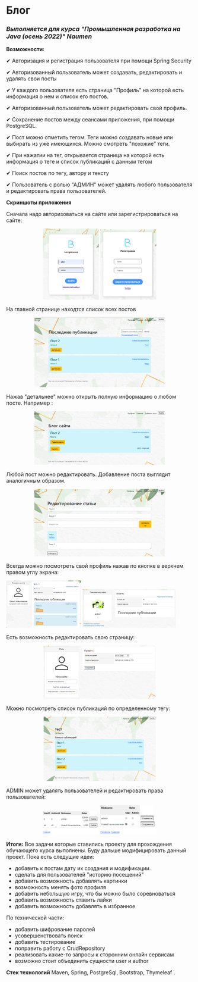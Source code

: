 # **Блог**
### _Выполняется для курса "Промышленная разработка на Java (осень 2022)" Naumen_

**Возможности:**

✔ Авторизация и регистрация пользователя при помощи Spring Security

✔ Авторизованный пользователь может создавать, редактировать и удалять свои посты 

✔ У каждого пользователя есть страница "Профиль" на которой есть информация о нем и список его постов. 

✔ Авторизованный пользователь может редактировать свой профиль.

✔ Сохранение постов между сеансами приложения, при помощи PostgreSQL.

✔ Пост можно отметить тегом. Теги можно создавать новые или выбирать из уже имеющихся. Можно смотреть "похожие" теги.

✔ При нажатии на тег, открывается страница на которой есть информация о теге и список публикаций с данным тегом

✔ Поиск постов по тегу, автору и тексту

✔ Пользователь с ролью "АДМИН" может удалять любого пользователя и редактировать права пользователей.

**Скриншоты приложения**

Сначала надо авторизоваться на сайте или зарегистрироваться на сайте:
<p align="center" > <img  src="./assets_README/login.PNG" width="30%">  <img  src="./assets_README/registration.PNG" width="30%"> </p>

На главной странице находтся список всех постов
<p align="center"><img  src="./assets_README/home.PNG" width="70%"></p>

Нажав "детальнее" можно открыть полную информацию о любом посте. Например :
<p align="center"><img  src="./assets_README/post_2.PNG" width="70%"></p>

Любой пост можно редактировать. Добавление поста выглядит аналогичным образом.
<p align="center"><img  src="./assets_README/post_2_edit.PNG" width="70%"></p>

Всегда можно посмотреть свой профиль нажав по кнопке в верхнем правом углу экрана:

<p > <img  src="./assets_README/profileUser.PNG" width="40%">  <img  src="./assets_README/profileAdmin.PNG" width="50%"> </p>

Есть возможность редактировать свою страницу:
<p align="center"><img  src="./assets_README/profileEdit.PNG" width="60%"></p>

Можно посмотреть список публикаций по определенному тегу:
<p align="center"><img  src="./assets_README/listTag.PNG" width="60%"></p>

ADMIN может удалять пользователей и редактировать права пользователей:
<p align="center"> <img  src="./assets_README/deleteUser.PNG" width="30%">  <img  src="./assets_README/editRole.PNG" width="30%"> </p>

**Итоги:**
Все задачи которые ставились проекту для прохождения обучающего курса выполнены.
Буду дальше модифицировать данный проект. Пока есть следущие идеи:
- добавить к постам дату их создания и модификации. 
- сделать для пользователей "историю посещений"
- добавить возможность добавлять картинки
- возможность менять фото профиля
- добавить небольшую игру, что бы можно было соревноваться
- добавить возможность ставить лайки
- добавить возможность добавлять в избранное

По технической части:
- добавить шифрование паролей
- усовершенствовать поиск
- добавить тестирование
- поправить работу с CrudRepository
- реализовать какие-то запросы к сторонним онлайн сервисам
- возможно стоит объединить сущности user и author

**Стек технологий**
Maven, Spring, PostgreSql, Bootstrap, Thymeleaf .
